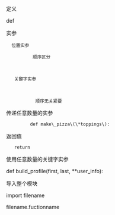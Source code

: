 定义

def

实参

```
  位置实参 

          顺序区分



   关键字实参



           顺序无关紧要
```

传递任意数量的实参

```
         def make\_pizza\(\*toppings\): 
```

返回值

```
   return  
```

使用任意数量的关键字实参

def build\_profile\(first, last, \*\*user\_info\):

导入整个模块 

 

import filename

filename.fuctionname

 

